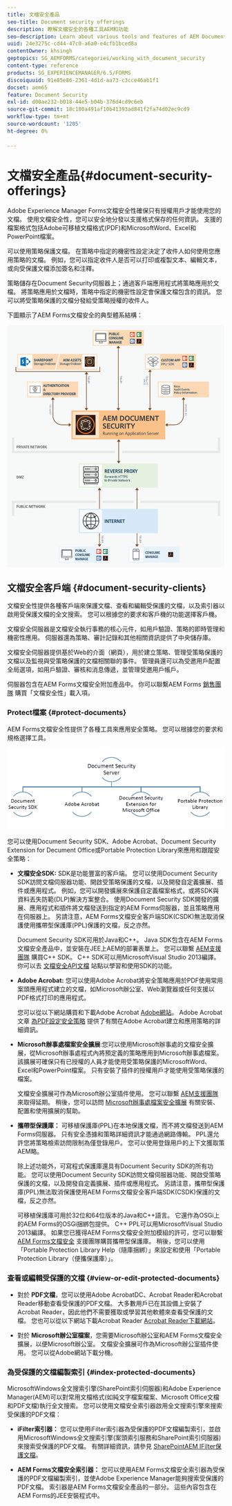 ```yaml
---
title: 文檔安全產品
seo-title: Document security offerings
description: 瞭解文檔安全的各種工具AEM和功能
seo-description: Learn about various tools and features of AEM Document Security
uuid: 24e3275c-cd44-47c0-a6a0-e4cfb1bced8a
contentOwner: khsingh
geptopics: SG_AEMFORMS/categories/working_with_document_security
content-type: reference
products: SG_EXPERIENCEMANAGER/6.5/FORMS
discoiquuid: 91e85e86-2361-4d1d-aa73-c3cce46ab1f1
docset: aem65
feature: Document Security
exl-id: d00ae232-b018-44e5-b04b-376d4cd9c6eb
source-git-commit: 18c180a491af10b41393ad841f2fa74d02ec9cd9
workflow-type: tm+mt
source-wordcount: '1205'
ht-degree: 0%

---
```


# 文檔安全產品{#document-security-offerings}

Adobe Experience Manager Forms文檔安全性確保只有授權用戶才能使用您的文檔。 使用文檔安全性，您可以安全地分發以支援格式保存的任何資訊。 支援的檔案格式包括Adobe可移植文檔格式(PDF)和MicrosoftWord、Excel和PowerPoint檔案。

可以使用策略保護文檔。 在策略中指定的機密性設定決定了收件人如何使用您應用策略的文檔。 例如，您可以指定收件人是否可以打印或複製文本、編輯文本，或向受保護文檔添加簽名和注釋。

策略儲存在Document Security伺服器上；通過客戶端應用程式將策略應用於文檔。 將策略應用於文檔時，策略中指定的機密性設定會保護文檔包含的資訊。 您可以將受策略保護的文檔分發給受策略授權的收件人。

下圖顯示了AEM Forms文檔安全的典型體系結構：

![文檔安全性 — 推薦的體系結構](do-not-localize/document_security_architecture.png)

## 文檔安全客戶端 {#document-security-clients}

文檔安全性提供各種客戶端來保護文檔、查看和編輯受保護的文檔，以及索引器以啟用受保護文檔的全文搜索。 您可以根據您的要求和客戶機的功能選擇客戶機。

文檔安全伺服器是文檔安全執行事務的核心元件，如用戶驗證、策略的即時管理和機密性應用。 伺服器還為策略、審計記錄和其他相關資訊提供了中央儲存庫。

文檔安全伺服器提供基於Web的介面（網頁），用於建立策略、管理受策略保護的文檔以及監視與受策略保護的文檔相關聯的事件。 管理員還可以為受邀用戶配置全局選項，如用戶驗證、審核和消息傳遞，並管理受邀用戶帳戶。

伺服器包含在AEM Forms文檔安全附加產品中。 你可以聯繫AEM Forms [銷售團隊](https://www.adobe.com/products/request-consultation/marketing-cloud.html?s_osc=70114000002JNwKAAW&amp;s_iid=70114000002JHs3AAG) 購買「文檔安全性」載入項。

### Protect檔案 {#protect-documents}

AEM Forms文檔安全性提供了各種工具來應用安全策略。 您可以根據您的要求和規格選擇工具。

![文檔安全產品](assets/document-security-offerings.png)

您可以使用Document Security SDK、Adobe Acrobat、Document Security Extension for Decument Office或Portable Protection Library來應用和跟蹤安全策略：

* **文檔安全SDK:** SDK是功能豐富的客戶端。 您可以使用Document Security SDK訪問文檔伺服器功能、開啟受策略保護的文檔，以及開發自定義擴展、插件或應用程式。 例如，您可以開發擴展來保護自定義檔案格式，或將SDK與資料丟失防範(DLP)解決方案整合。 使用Document Security SDK開發的擴展、應用程式和插件將文檔發送到指定的AEM Forms伺服器，並且策略應用在伺服器上。 另請注意，AEM Forms文檔安全客戶端SDK(CSDK)無法取消保護使用攜帶型保護庫(PPL)保護的文檔，反之亦然。

   Document Security SDK可用於Java和C++。 Java SDK包含在AEM Forms文檔安全產品中，並安裝在JEE上AEM的部署表單上。 您可以聯繫 [AEM支援團隊](https://helpx.adobe.com/tw/marketing-cloud/contact-support.html) 購買C++ SDK。 C++ SDK可以用MicrosoftVisual Studio 2013編譯。 你可以去 [文檔安全API文檔](https://help.adobe.com/en_US/livecycle/11.0/Services/WS92d06802c76abadb76c48dfe12dbeb3e281-7ff0.2.html) 站點以學習和使用SDK的功能。

* **Adobe Acrobat:** 您可以使用Adobe Acrobat將安全策略應用於PDF使用常用案頭應用程式建立的文檔，如Microsoft辦公室、Web瀏覽器或任何支援以PDF格式打印的應用程式。

   您可以從以下網站購買和下載Adobe Acrobat [Adobe網站](https://acrobat.adobe.com/us/en/free-trial-download.html)。 Adobe Acrobat文章 [為PDF設定安全策略](https://helpx.adobe.com/acrobat/using/setting-security-policies-pdfs.html) 提供了有關在Adobe Acrobat建立和應用策略的詳細資訊。

* **Microsoft辦事處檔案安全擴展**:您可以使用Microsoft辦事處的文檔安全擴展，從Microsoft辦事處程式內將預定義的策略應用到Microsoft辦事處檔案。 該擴展可確保只有已授權的人員才能使用受策略保護的MicrosoftWord、Excel和PowerPoint檔案。 只有安裝了插件的授權用戶才能使用受策略保護的檔案。

   文檔安全擴展可作為Microsoft辦公室插件使用。 您可以聯繫 [AEM支援團隊](https://helpx.adobe.com/ca/marketing-cloud/contact-support.html) 來取得延期。 稍後，您可以訪問 [Microsoft辦事處檔案安全擴展](https://helpx.adobe.com/aem-forms/aem-document-security/download-installer.html) 有關安裝、配置和使用擴展的幫助。

* **攜帶型保護庫：** 可移植保護庫(PPL)在本地保護文檔，而不將文檔發送到AEM Forms伺服器。 只有安全憑據和策略詳細資訊才能通過網路傳輸。 PPL還允許您將策略檢索訪問限制為僅登錄用戶。 您可以使用登錄用戶的上下文獲取策AEM略。

   除上述功能外，可寫程式保護庫還具有Document Security SDK的所有功能。 您可以使用Document Security SDK訪問文檔伺服器功能、開啟受策略保護的文檔，以及開發自定義擴展、插件或應用程式。 另請注意，攜帶型保護庫(PPL)無法取消保護使用AEM Forms文檔安全客戶端SDK(CSDK)保護的文檔，反之亦然。

   可移植保護庫可用於32位和64位版本的Java和C++語言。 它還作為OSGi上的AEM Forms的OSGi捆綁包提供。 C++ PPL可以用MicrosoftVisual Studio 2013編譯。 如果您已獲得AEM Forms文檔安全附加模組的許可，您可以聯繫 [AEM Forms文檔安全](https://helpx.adobe.com/tw/marketing-cloud/contact-support.html) 支援團隊購買攜帶型保護庫。 稍後，您可以使用「Portable Protection Library Help（隨庫捆綁）」來設定和使用「Portable Protection Library（便攜保護庫）」。

### 查看或編輯受保護的文檔 {#view-or-edit-protected-documents}

* 對於 **PDF文檔**，您可以使用Adobe AcrobatDC、Acrobat Reader和Acrobat Reader移動查看受保護的PDF文檔。 大多數用戶已在其設備上安裝了Acrobat Reader，因此他們不需要獲取或學習其他軟體來查看受保護的文檔。 您也可以從以下網站下載Acrobat Reader [Acrobat Reader下載網站](https://get.adobe.com/reader/)。

* 對於 **Microsoft辦公室檔案**，您需要Microsoft辦公室和AEM Forms文檔安全擴展，以便Microsoft辦公室。 文檔安全擴展可作為Microsoft辦公室插件使用。 您可以從Adobe網站下載分機。

### 為受保護的文檔編製索引 {#index-protected-documents}

MicrosoftWindows全文搜索引擎(SharePoint索引伺服器)和Adobe Experience Manager(AEM)可以對常用文檔格式(如純文字檔案檔案、Microsoft Office文檔和PDF文檔)執行全文搜索。 您可以使用文檔安全索引器啟用全文搜索引擎來搜索受保護的PDF文檔：

* **iFilter索引器：** 您可以使用iFilter索引器為受保護的PDF文檔編製索引，並啟用MicrosoftWindows全文搜索引擎(案頭索引服務和SharePoint索引伺服器)來搜索受保護的PDF文檔。 有關詳細資訊，請參見 [SharePointAEM IFilter保護文檔](assets/sharepoint-ifilter-doc-security.pdf)。

* **AEM Forms文檔安全索引器：** 您可以使用AEM Forms文檔安全索引器為受保護的PDF文檔編製索引，並使Adobe Experience Manager能夠搜索受保護的PDF文檔。 索引器是AEM Forms文檔安全產品的一部分。 這些內容包含在AEM Forms的JEE安裝程式中。
